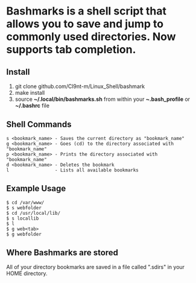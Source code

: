 # Bashmarks is a shell script that allows you to save and jump to commonly used directories. Now supports tab completion.

## Install

1. git clone github.com/Cl9nt-m/Linux_Shell/bashmark
3. make install
4. source **~/.local/bin/bashmarks.sh** from within your **~.bash\_profile** or **~/.bashrc** file

## Shell Commands

    s <bookmark_name> - Saves the current directory as "bookmark_name"
    g <bookmark_name> - Goes (cd) to the directory associated with "bookmark_name"
    p <bookmark_name> - Prints the directory associated with "bookmark_name"
    d <bookmark_name> - Deletes the bookmark
    l                 - Lists all available bookmarks
    
## Example Usage

    $ cd /var/www/
    $ s webfolder
    $ cd /usr/local/lib/
    $ s locallib
    $ l
    $ g web<tab>
    $ g webfolder

## Where Bashmarks are stored
    
All of your directory bookmarks are saved in a file called ".sdirs" in your HOME directory.